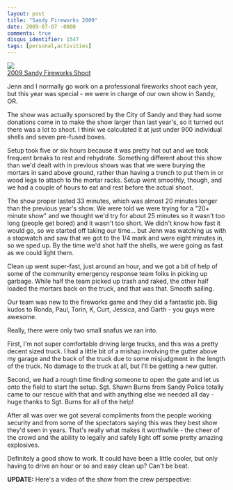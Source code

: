 ```yaml
---
layout: post
title: "Sandy Fireworks 2009"
date: 2009-07-07 -0800
comments: true
disqus_identifier: 1547
tags: [personal,activities]
---
```

[![](http://lh3.ggpht.com/_P1NCAbHEm2Q/SlIGuJVd-_E/AAAAAAAABEk/LNpTHnIp6Bg/s160-c/2009SandyFireworksShoot.jpg)](http://picasaweb.google.com/travis.illig/2009SandyFireworksShoot?feat=embedwebsite)<br />[2009 Sandy Fireworks Shoot](http://picasaweb.google.com/travis.illig/2009SandyFireworksShoot?feat=embedwebsite)

Jenn and I normally go work on a professional fireworks shoot each year,
but this year was special - we were in charge of our own show in Sandy,
OR.

The show was actually sponsored by the City of Sandy and they had some
donations come in to make the show larger than last year's, so it turned
out there was a lot to shoot. I think we calculated it at just under 900
individual shells and seven pre-fused boxes.

Setup took five or six hours because it was pretty hot out and we took
frequent breaks to rest and rehydrate. Something different about this
show than we'd dealt with in previous shows was that we were burying the
mortars in sand above ground, rather than having a trench to put them in
or wood legs to attach to the mortar racks. Setup went smoothly, though,
and we had a couple of hours to eat and rest before the actual shoot.

The show proper lasted 33 minutes, which was almost 20 minutes longer
than the previous year's show. We were told we were trying for a "20+
minute show" and we thought we'd try for about 25 minutes so it wasn't
too long (people get bored) and it wasn't too short. We didn't know how
fast it would go, so we started off taking our time... but Jenn was
watching us with a stopwatch and saw that we got to the 1/4 mark and
were eight minutes in, so we sped up. By the time we'd shot half the
shells, we were going as fast as we could light them.

Clean up went super-fast, just around an hour, and we got a bit of help
of some of the community emergency response team folks in picking up
garbage. While half the team picked up trash and raked, the other half
loaded the mortars back on the truck, and that was that. Smooth sailing.

Our team was new to the fireworks game and they did a fantastic job. Big
kudos to Ronda, Paul, Torin, K, Curt, Jessica, and Garth - you guys were
awesome.

Really, there were only two small snafus we ran into.

First, I'm not super comfortable driving large trucks, and this was a
pretty decent sized truck. I had a little bit of a mishap involving the
gutter above my garage and the back of the truck due to some misjudgment
in the length of the truck. No damage to the truck at all, but I'll be
getting a new gutter.

Second, we had a rough time finding someone to open the gate and let us
onto the field to start the setup. Sgt. Shawn Burns from Sandy Police
totally came to our rescue with that and with anything else we needed
all day - huge thanks to Sgt. Burns for all of the help!

After all was over we got several compliments from the people working
security and from some of the spectators saying this was they best show
they'd seen in years. That's really what makes it worthwhile - the cheer
of the crowd and the ability to legally and safely light off some pretty
amazing explosives.

Definitely a good show to work. It could have been a little cooler, but
only having to drive an hour or so and easy clean up? Can't be beat.

**UPDATE:** Here's a video of the show from the crew perspective:
